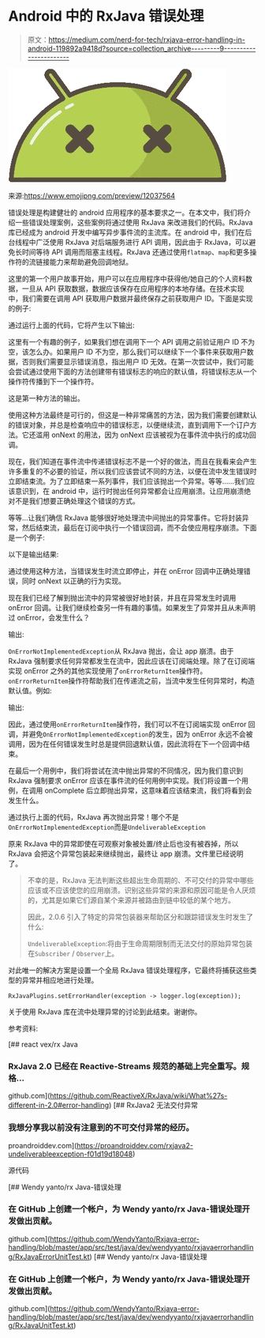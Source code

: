 # Android 中的 RxJava 错误处理

> 原文：<https://medium.com/nerd-for-tech/rxjava-error-handling-in-android-119892a9418d?source=collection_archive---------9----------------------->

![](img/f20b2bd89988c697dd020449cc1ea7f5.png)

来源:https://www.emojipng.com/preview/12037564

错误处理是构建健壮的 android 应用程序的基本要求之一。在本文中，我们将介绍一些错误处理案例，这些案例将通过使用 RxJava 来改进我们的代码。RxJava 库已经成为 android 开发中编写异步事件流的主流库。在 android 中，我们在后台线程中广泛使用 RxJava 对后端服务进行 API 调用，因此由于 RxJava，可以避免长时间等待 API 调用而阻塞主线程。RxJava 还通过使用`flatmap`、`map`和更多操作符的流链接能力来帮助避免回调地狱。

这里的第一个用户故事开始，用户可以在应用程序中获得他/她自己的个人资料数据，一旦从 API 获取数据，数据应该保存在应用程序的本地存储。在技术实现中，我们需要在调用 API 获取用户数据并最终保存之前获取用户 ID。下面是实现的例子:

通过运行上面的代码，它将产生以下输出:

这里有一个有趣的例子，如果我们想在调用下一个 API 调用之前验证用户 ID 不为空，该怎么办。如果用户 ID 不为空，那么我们可以继续下一个事件来获取用户数据，否则我们需要显示错误消息，指出用户 ID 无效。在第一次尝试中，我们可能会尝试通过使用下面的方法创建带有错误标志的响应的默认值，将错误标志从一个操作符传播到下一个操作符。

这是第一种方法的输出。

使用这种方法最终是可行的，但这是一种非常痛苦的方法，因为我们需要创建默认的错误对象，并总是检查响应中的错误标志，以便继续流，直到调用下一个订户方法。它还滥用 onNext 的用法，因为 onNext 应该被视为在事件流中执行的成功回调。

现在，我们知道在事件流中传递错误标志不是一个好的做法，而且在我看来会产生许多重复的不必要的验证，所以我们应该尝试不同的方法，以便在流中发生错误时立即结束流。为了立即结束一系列事件，我们应该抛出一个异常。等等……我们应该意识到，在 android 中，运行时抛出任何异常都会让应用崩溃。让应用崩溃绝对不是我们想要正确处理这个错误的方式。

等等…让我们确信 RxJava 能够很好地处理流中间抛出的异常事件。它将封装异常，然后结束流，最后在订阅中执行一个错误回调，而不会使应用程序崩溃。下面是一个例子:

以下是输出结果:

通过使用这种方法，当错误发生时流立即停止，并在 onError 回调中正确处理错误，同时 onNext 以正确的行为实现。

现在我们已经了解到抛出流中的异常被很好地封装，并且在异常发生时调用 onError 回调。让我们继续检查另一件有趣的事情。如果发生了异常并且从未声明过 onError，会发生什么？

输出:

`OnErrorNotImplementedException`从 RxJava 抛出，会让 app 崩溃。由于 RxJava 强制要求任何异常都发生在流中，因此应该在订阅端处理。除了在订阅端实现 onError 之外的其他实现使用了`onErrorReturnItem`操作符。`onErrorReturnItem`操作符帮助我们在传递流之前，当流中发生任何异常时，构造默认值。例如:

输出:

因此，通过使用`onErrorReturnItem`操作符，我们可以不在订阅端实现 onError 回调，并避免`OnErrorNotImplementedException`的发生，因为 onError 永远不会被调用，因为在任何错误发生时总是提供回退默认值，因此流将在下一个回调中结束。

在最后一个用例中，我们将尝试在流中抛出异常的不同情况，因为我们意识到 RxJava 强制要求 onError 应该在事件流的任何用例中实现。我们将设置一个用例，在调用 onComplete 后立即抛出异常，这意味着应该结束流，我们将看到会发生什么。

通过执行上面的代码，RxJava 再次抛出异常！哪个不是`OnErrorNotImplementedException`而是`UndeliverableException`

原来 RxJava 中的异常即使在可观察对象被处置/终止后也没有被吞掉，所以 RxJava 会把这个异常包装起来继续抛出，最终让 app 崩溃。文件里已经说明了。

> 不幸的是，RxJava 无法判断这些超出生命周期的、不可交付的异常中哪些应该或不应该使您的应用崩溃。识别这些异常的来源和原因可能是令人厌烦的，尤其是如果它们源自某个来源并被路由到链中较低的某个地方。
> 
> 因此，2.0.6 引入了特定的异常包装器来帮助区分和跟踪错误发生时发生了什么:
> 
> `UndeliverableException`:将由于生命周期限制而无法交付的原始异常包装在`Subscriber` / `Observer`上。

对此唯一的解决方案是设置一个全局 RxJava 错误处理程序，它最终将捕获这些类型的异常并相应地进行处理。

```
RxJavaPlugins.setErrorHandler(exception -> logger.log(exception));
```

关于使用 RxJava 库在流中处理异常的讨论到此结束。谢谢你。

参考资料:

[](https://github.com/ReactiveX/RxJava/wiki/What%27s-different-in-2.0#error-handling) [## react vex/rx Java

### RxJava 2.0 已经在 Reactive-Streams 规范的基础上完全重写。规格…

github.com](https://github.com/ReactiveX/RxJava/wiki/What%27s-different-in-2.0#error-handling) [](https://proandroiddev.com/rxjava2-undeliverableexception-f01d19d18048) [## RxJava2 无法交付异常

### 我想分享我以前没有注意到的不可交付异常的经历。

proandroiddev.com](https://proandroiddev.com/rxjava2-undeliverableexception-f01d19d18048) 

源代码

[](https://github.com/WendyYanto/Rxjava-error-handling/blob/master/app/src/test/java/dev/wendyyanto/rxjavaerrorhandling/RxJavaErrorUnitTest.kt) [## Wendy yanto/rx Java-错误处理

### 在 GitHub 上创建一个帐户，为 Wendy yanto/rx Java-错误处理开发做出贡献。

github.com](https://github.com/WendyYanto/Rxjava-error-handling/blob/master/app/src/test/java/dev/wendyyanto/rxjavaerrorhandling/RxJavaErrorUnitTest.kt) [](https://github.com/WendyYanto/Rxjava-error-handling/blob/master/app/src/test/java/dev/wendyyanto/rxjavaerrorhandling/RxJavaUnitTest.kt) [## Wendy yanto/rx Java-错误处理

### 在 GitHub 上创建一个帐户，为 Wendy yanto/rx Java-错误处理开发做出贡献。

github.com](https://github.com/WendyYanto/Rxjava-error-handling/blob/master/app/src/test/java/dev/wendyyanto/rxjavaerrorhandling/RxJavaUnitTest.kt)